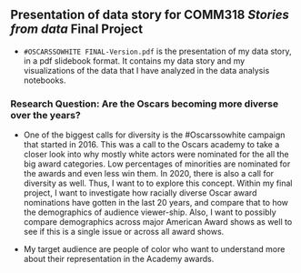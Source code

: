 ## Presentation of data story for COMM318 _Stories from data_ Final Project


* `#OSCARSSOWHITE FINAL-Version.pdf` is the presentation of my data story, in a pdf slidebook format. It contains my data story and my visualizations of the data that I have analyzed in the data analysis notebooks. 

### Research Question: Are the Oscars becoming more diverse over the years?
* One of the biggest calls for diversity is the #Oscarssowhite campaign that started in 2016. This was a call to the Oscars academy to take a closer look into why mostly white actors were nominated for the all the big award categories. Low percentages of minorities are nominated for the awards and even less win them. In 2020, there is also a call for diversity as well. Thus, I want to to explore this concept. Within my final project, I want to investigate how racially diverse Oscar award nominations have gotten in the last 20 years, and compare that to how the demographics of audience viewer-ship. Also, I want to possibly compare demographics across major American Award shows as well to see if this is a single issue or across all award shows.

* My target audience are people of color who want to understand more about their representation in the Academy awards.



